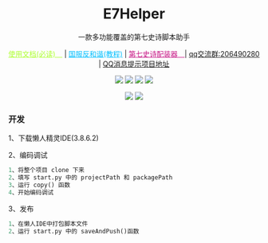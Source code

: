 <div align="center">
<h1>E7Helper</h1>
<p>一款多功能覆盖的第七史诗脚本助手</a> </p>
<a style="color: greenyellow" href=https://boluokk.github.io/e7Helper/>使用文档(必读)　</a> |
<a style="color: deepskyblue" href=https://g.nga.cn/read.php?tid=37578061&rand=743/>国服反和谐(教程)</a> | 
<a style="color: mediumvioletred" href=https://www.bilibili.com/video/BV1214y1k7XB/?spm_id_from=333.337.search-card.all.click&vd_source=0a11f3e57dadf1233d83ab558c971e40/>第七史诗配装器　</a>| 
<a href=https://qm.qq.com/cgi-bin/qm/qr?k=o6MW-K-Ws6A2-S_WhHEro1JggzREWPzt&jump_from=webapi&authKey=PRSHw0kOjKtnqEVwyXCRHnKKwAWhzXWD/y486deoyZ/AWyNfGLwHIEwjb8gf9yoX>qq交流群:206490280 </a> | 
<a href="https://github.com/boluokk/e7QQBot">QQ消息提示项目地址</a>
<br/>

![](https://img.shields.io/badge/script_size-41KB-blue)
![](https://img.shields.io/badge/downloads-6k+-green)
![](https://img.shields.io/badge/repo_size-3.54MB-orange)
![](https://img.shields.io/badge/total_line-4k+-purple)

![](qqnotify.gif)
![](cover.png)
</div>

### 开发

1、下载懒人精灵IDE(3.8.6.2)

2、编码调试

```python
1、将整个项目 clone 下来
2、填写 start.py 中的 projectPath 和 packagePath
3、运行 copy() 函数
4、开始编码调试
```

3、发布

```python
1、在懒人IDE中打包脚本文件
2、运行 start.py 中的 saveAndPush()函数
```